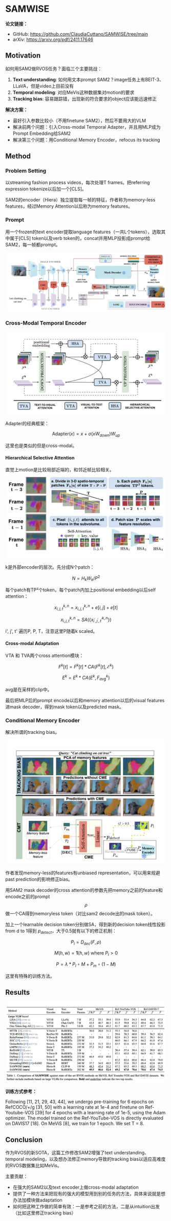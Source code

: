 # SAMWISE

**论文链接：**

- GitHub: <https://github.com/ClaudiaCuttano/SAMWISE/tree/main>
- arXiv: <https://arxiv.org/pdf/2411.17646>

## Motivation

如何用SAM2做RVOS任务？面临三个主要挑战：

1. **Text understanding**: 如何用文本prompt SAM2？image任务上有BEIT-3、LLaVA，但是video上目前没有
2. **Temporal modeling**: 对应MeVis这种数据集对motion的要求
3. **Tracking bias**: 容易跟踪错，出现新的符合要求的object应该能迅速修正

**解决方案：**

- 最好引入参数比较小（不用finetune SAM2），然后不要用大的VLM
- 解决前两个问题：引入Cross-modal Temporal Adapter，并且用MLP成为Prompt Embedding给SAM2
- 解决第三个问题：用Conditional Memory Encoder，refocus its tracking

## Method

### Problem Setting

以streaming fashion process videos，每次处理T frames。把referring expression tokenize以后加一个[CLS]。

SAM2的encoder（Hiera）独立提取每一帧的特征，作者称为memory-less features，经过Memory Attention以后称为memory features。

### Prompt

用一个frozen的text encoder提取language features（一共L个tokens），选取其中属于[CLS] token以及verb token的，concat并用MLP投影成prompt给SAM2，每一帧都prompt。

![assets/samwise01.png](assets/samwise01.png)

### Cross-Modal Temporal Encoder

![assets/samwise02.png](assets/samwise02.png)

Adapter的经典框架：

$$\text{Adapter}(x) = x + \sigma(xW_{down})W_{up}$$

这里也是类似的但是cross-modal。

#### Hierarchical Selective Attention

直觉上motion是比较局部近端的，和邻近帧比较相关。

![assets/samwise03.png](assets/samwise03.png)

k是外部encoder的层次。先分成N个patch：

$$N = H_k W_k / P^2$$

每个patch有TP²个token，每个patch内加上positional embedding以后self attention：

$$x_{i, j, t}^{k, n} = x_{i, j, t}^{k, n} + e[i, j] + e[t]$$

$$x_{i, j, t}^{k, n} = SA\left(\left\{x_{i^{\prime}, j^{\prime}, t^{\prime}}^{k, n}\right\}\right)$$

i', j', t' 遍历P, P, T，注意这里P随着k scaled。

#### Cross-modal Adaptation

VTA 和 TVA两个cross attention模块：

$$F^k[t] = F^k[t] * CA(F^k[t], \mathcal{E}^k)$$

$$E^k = E^k * CA(E^k, F^k_{avg})$$

avg是在采样的clip中。

最后把MLP后的prompt encode以后和memory attention以后的visual features进mask decoder，得到mask token以及predicted mask。

### Conditional Memory Encoder

解决所谓的tracking bias。

![assets/samwise04.png](assets/samwise04.png)

作者发现memory-less的features有unbiased representation，可以用来规避past prediction的影响修正bias。

用SAM2 mask decoder的cross attention的参数先把memory之前的feature和encode之前的prompt $$\rho$$ 做一个CA得到memoryless token（对比sam2 decode出的mask token）。

加上一个learnable decision token分别做SA，得到新的decision token线性投影from d to 1得到 $p_{detect}$，大于0.5就有以下的修正机制：

$$P_l = D_{dec}(F, \rho)$$

$$M(h, w) = \mathbf{1}(h, w) \text{ where } P_l > 0$$

$$P = \lambda * P_l \circ M + P_m \circ (1 - M)$$

这里有特殊的训练方法。

## Results

![assets/samwise05.png](assets/samwise05.png)

**训练方式参考：**

Following [11, 21, 29, 43, 44], we undergo pre-training for 6 epochs on RefCOCO/+/g [31, 50] with a learning rate at 1e-4 and finetune on Ref-Youtube-VOS [39] for 4 epochs with a learning rate of 1e-5, using the Adam optimizer. The model trained on the Ref-YouTube-VOS is directly evaluated on DAVIS17 [18]. On MeViS [8], we train for 1 epoch. We set T = 8.

## Conclusion

作为RVOS的新SOTA，这篇工作修改SAM2增强了text understanding、temporal modeling，以及想办法修正memory导致的tracking bias以适应高难度的RVOS数据集比如MeVis。

主要贡献：

- 在强大的SAM2以及text encoder上做cross-modal adaptation
- 提供了一种方法来把现有的强大的模型用到别的任务的方法，具体来说就是想办法加模块做adaptation
- 如何把这种工作做的简单有效：一是参考之前的方法，二是从intuition出发（比如这里修正tracking bias）
  